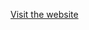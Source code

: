 [Visit the website](https://universe.roboflow.com/augmented-startups/playing-cards-ow27d/dataset/3/download/yolov8)
